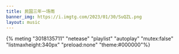 ```yaml
---
title: 民国三年一场雨
banner_img: https://i.imgtg.com/2023/01/30/SuQZL.png
layout: music  
---
```



{% meting "3018135711" "netease" "playlist" "autoplay" "mutex:false" "listmaxheight:340px" "preload:none" "theme:#000000"%}
